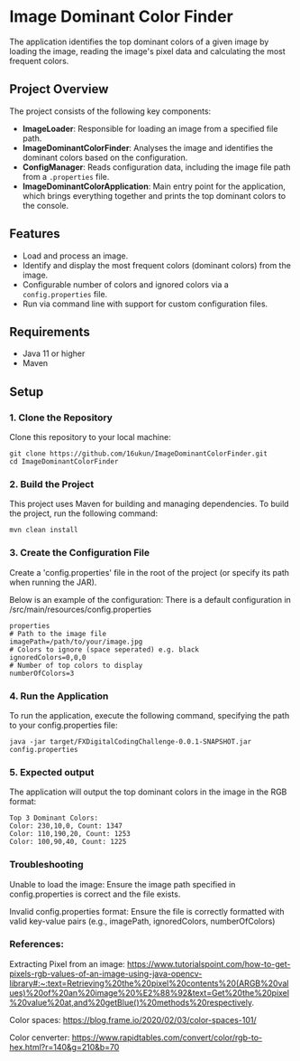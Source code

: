 # Image Dominant Color Finder

The application identifies the top dominant colors of a given image by loading the image, reading the image's pixel data and calculating the most frequent colors.

## Project Overview

The project consists of the following key components:

- **ImageLoader**: Responsible for loading an image from a specified file path.
- **ImageDominantColorFinder**: Analyses the image and identifies the dominant colors based on the configuration.
- **ConfigManager**: Reads configuration data, including the image file path from a `.properties` file.
- **ImageDominantColorApplication**: Main entry point for the application, which brings everything together and prints the top dominant colors to the console.

## Features

- Load and process an image.
- Identify and display the most frequent colors (dominant colors) from the image.
- Configurable number of colors and ignored colors via a `config.properties` file.
- Run via command line with support for custom configuration files.

## Requirements

- Java 11 or higher
- Maven

## Setup

### 1. Clone the Repository

Clone this repository to your local machine:

```
git clone https://github.com/16ukun/ImageDominantColorFinder.git
cd ImageDominantColorFinder
```

### 2. Build the Project

This project uses Maven for building and managing dependencies. To build the project, run the following command:

```
mvn clean install
```

### 3. Create the Configuration File

Create a 'config.properties' file in the root of the project (or specify its path when running the JAR).

Below is an example of the configuration:
There is a default configuration in /src/main/resources/config.properties

```
properties
# Path to the image file
imagePath=/path/to/your/image.jpg
# Colors to ignore (space seperated) e.g. black
ignoredColors=0,0,0
# Number of top colors to display
numberOfColors=3
```

### 4. Run the Application

To run the application, execute the following command, specifying the path to your config.properties file:

```
java -jar target/FXDigitalCodingChallenge-0.0.1-SNAPSHOT.jar config.properties
```

### 5. Expected output

The application will output the top dominant colors in the image in the RGB format:

```
Top 3 Dominant Colors:
Color: 230,10,0, Count: 1347
Color: 110,190,20, Count: 1253
Color: 100,90,40, Count: 1225
```

### Troubleshooting

Unable to load the image: Ensure the image path specified in config.properties is correct and the file exists.

Invalid config.properties format: Ensure the file is correctly formatted with valid key-value pairs (e.g., imagePath, ignoredColors, numberOfColors)

### References:
Extracting Pixel from an image:
https://www.tutorialspoint.com/how-to-get-pixels-rgb-values-of-an-image-using-java-opencv-library#:~:text=Retrieving%20the%20pixel%20contents%20(ARGB%20values)%20of%20an%20image%20%E2%88%92&text=Get%20the%20pixel%20value%20at,and%20getBlue()%20methods%20respectively.

Color spaces:
https://blog.frame.io/2020/02/03/color-spaces-101/

Color cenverter:
https://www.rapidtables.com/convert/color/rgb-to-hex.html?r=140&g=210&b=70
